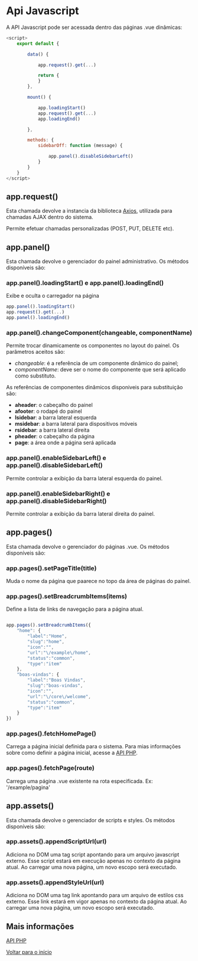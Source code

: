 # Api Javascript

A API Javascript pode ser acessada dentro das páginas .vue dinâmicas:

```javascript
<script>
    export default {

        data() {

            app.request().get(...)

            return {
            }
        },

        mount() {

            app.loadingStart()
            app.request().get(...)
            app.loadingEnd()

        },

        methods: {
            sidebarOff: function (message) {

                app.panel().disableSidebarLeft()
            }
        }
    }
</script>
```

## app.request() 

Esta chamada devolve a instancia da biblioteca [Axios](https://github.com/axios/axios), utilizada para chamadas AJAX dentro do sistema.

Permite efetuar chamadas personalizadas (POST, PUT, DELETE etc).

## app.panel() 

Esta chamada devolve o gerenciador do painel administrativo. Os métodos disponíveis são:

### app.panel().loadingStart() e app.panel().loadingEnd()

Exibe e oculta o carregador na página

```javascript
app.panel().loadingStart()
app.request().get(...)
app.panel().loadingEnd()
```

### app.panel().changeComponent(changeable, componentName)

Permite trocar dinamicamente os componentes no layout do painel. Os parâmetros aceitos são:  

- *changeable*: é a referência de um componente dinâmico do painel; 
- *componentName*: deve ser o nome do componente que será aplicado como substituto.  
 
As referências de componentes dinâmicos disponiveis para substituição são:

- **aheader**: o cabeçalho do painel
- **afooter**: o rodapé do painel
- **lsidebar**: a barra lateral esquerda
- **msidebar**: a barra lateral para dispositivos móveis
- **rsidebar**: a barra lateral direita
- **pheader**: o cabeçalho da página
- **page**: a área onde a página será aplicada

### app.panel().enableSidebarLeft() e app.panel().disableSidebarLeft()

Permite controlar a exibição da barra lateral esquerda do painel.

### app.panel().enableSidebarRight() e app.panel().disableSidebarRight()

Permite controlar a exibição da barra lateral direita do painel.

## app.pages() 

Esta chamada devolve o gerenciador do páginas .vue. Os métodos disponíveis são:

### app.pages().setPageTitle(title)

Muda o nome da página que paarece no topo da área de páginas do painel.

### app.pages().setBreadcrumbItems(items)

Define a lista de links de navegação para a página atual.

```javascript 

app.pages().setBreadcrumbItems({
    "home": {
        "label":"Home",
        "slug":"home",
        "icon":"",
        "url":"\/example\/home",
        "status":"common",
        "type":"item"
    },
    "boas-vindas": {
        "label":"Boas Vindas",
        "slug":"boas-vindas",
        "icon":"",
        "url":"\/core\/welcome",
        "status":"common",
        "type":"item"
    }
})

```

### app.pages().fetchHomePage() 

Carrega a página inicial definida para o sistema. Para mias informações sobre como definir a página inicial, acesse a [API PHP](api-php.md).

### app.pages().fetchPage(route)

Carrega uma página .vue existente na rota especificada. 
Ex: '/example/pagina'


## app.assets() 

Esta chamada devolve o gerenciador de scripts e styles. Os métodos disponíveis são:

### app.assets().appendScriptUrl(url)

Adiciona no DOM uma tag script apontando para um arquivo javascript externo. Esse script estará em execução apenas no contexto da página atual. Ao carregar uma nova página, um novo escopo será executado.

### app.assets().appendStyleUrl(url)

Adiciona no DOM uma tag link apontando para um arquivo de estilos css externo. Esse link estará em vigor apenas no contexto da página atual. Ao carregar uma nova página, um novo escopo será executado.

## Mais informações

[API PHP](api-php.md)

[Voltar para o início](../readme.md)